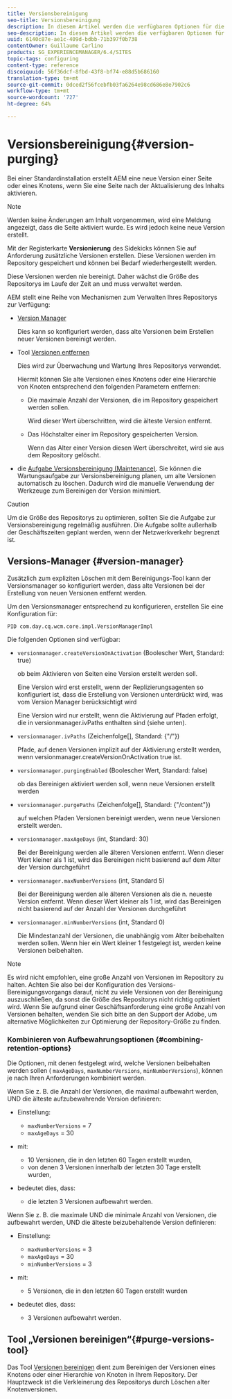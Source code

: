 ```yaml
---
title: Versionsbereinigung
seo-title: Versionsbereinigung
description: In diesem Artikel werden die verfügbaren Optionen für die Versionsbereinigung beschrieben.
seo-description: In diesem Artikel werden die verfügbaren Optionen für die Versionsbereinigung beschrieben.
uuid: 6140c87e-ae1c-409d-bdbb-71b397f0b738
contentOwner: Guillaume Carlino
products: SG_EXPERIENCEMANAGER/6.4/SITES
topic-tags: configuring
content-type: reference
discoiquuid: 56f36dcf-8fbd-43f8-bf74-e88d5b686160
translation-type: tm+mt
source-git-commit: 0dced2f56fcebfb03fa6264e98cd686e8e7902c6
workflow-type: tm+mt
source-wordcount: '727'
ht-degree: 64%

---
```



# Versionsbereinigung{#version-purging}

Bei einer Standardinstallation erstellt AEM eine neue Version einer Seite oder eines Knotens, wenn Sie eine Seite nach der Aktualisierung des Inhalts aktivieren.

>[!NOTE]
>
>Werden keine Änderungen am Inhalt vorgenommen, wird eine Meldung angezeigt, dass die Seite aktiviert wurde. Es wird jedoch keine neue Version erstellt.

Mit der Registerkarte **Versionierung** des Sidekicks können Sie auf Anforderung zusätzliche Versionen erstellen. Diese Versionen werden im Repository gespeichert und können bei Bedarf wiederhergestellt werden.

Diese Versionen werden nie bereinigt. Daher wächst die Größe des Repositorys im Laufe der Zeit an und muss verwaltet werden.

AEM stellt eine Reihe von Mechanismen zum Verwalten Ihres Repositorys zur Verfügung:

* [Version Manager](#version-manager)

   Dies kann so konfiguriert werden, dass alte Versionen beim Erstellen neuer Versionen bereinigt werden.

* Tool [Versionen entfernen](/help/sites-deploying/monitoring-and-maintaining.md#version-purging)

   Dies wird zur Überwachung und Wartung Ihres Repositorys verwendet.

   Hiermit können Sie alte Versionen eines Knotens oder eine Hierarchie von Knoten entsprechend den folgenden Parametern entfernen:

   * Die maximale Anzahl der Versionen, die im Repository gespeichert werden sollen.

      Wird dieser Wert überschritten, wird die älteste Version entfernt.

   * Das Höchstalter einer im Repository gespeicherten Version.

      Wenn das Alter einer Version diesen Wert überschreitet, wird sie aus dem Repository gelöscht.

* die [Aufgabe Versionsbereinigung (Maintenance)](/help/sites-administering/operations-dashboard.md#automated-maintenance-tasks). Sie können die Wartungsaufgabe zur Versionsbereinigung planen, um alte Versionen automatisch zu löschen. Dadurch wird die manuelle Verwendung der Werkzeuge zum Bereinigen der Version minimiert.

>[!CAUTION]
>
>Um die Größe des Repositorys zu optimieren, sollten Sie die Aufgabe zur Versionsbereinigung regelmäßig ausführen. Die Aufgabe sollte außerhalb der Geschäftszeiten geplant werden, wenn der Netzwerkverkehr begrenzt ist.

## Versions-Manager {#version-manager}

Zusätzlich zum expliziten Löschen mit dem Bereinigungs-Tool kann der Versionsmanager so konfiguriert werden, dass alte Versionen bei der Erstellung von neuen Versionen entfernt werden.

Um den Versionsmanager entsprechend zu konfigurieren, erstellen Sie eine Konfiguration für:

`PID com.day.cq.wcm.core.impl.VersionManagerImpl`

Die folgenden Optionen sind verfügbar:

* `versionmanager.createVersionOnActivation` (Boolescher Wert, Standard: true)

   ob beim Aktivieren von Seiten eine Version erstellt werden soll.

   Eine Version wird erst erstellt, wenn der Replizierungsagenten so konfiguriert ist, dass die Erstellung von Versionen unterdrückt wird, was vom Version Manager berücksichtigt wird

   Eine Version wird nur erstellt, wenn die Aktivierung auf Pfaden erfolgt, die in versionmanager.ivPaths enthalten sind (siehe unten).

* `versionmanager.ivPaths` (Zeichenfolge[], Standard: {&quot;/&quot;})

   Pfade, auf denen Versionen implizit auf der Aktivierung erstellt werden, wenn versionmanager.createVersionOnActivation true ist.

* `versionmanager.purgingEnabled` (Boolescher Wert, Standard: false)

   ob das Bereinigen aktiviert werden soll, wenn neue Versionen erstellt werden

* `versionmanager.purgePaths` (Zeichenfolge[], Standard: {&quot;/content&quot;})

   auf welchen Pfaden Versionen bereinigt werden, wenn neue Versionen erstellt werden.

* `versionmanager.maxAgeDays` (int, Standard: 30)

   Bei der Bereinigung werden alle älteren Versionen entfernt. Wenn dieser Wert kleiner als 1 ist, wird das Bereinigen nicht basierend auf dem Alter der Version durchgeführt

* `versionmanager.maxNumberVersions` (int, Standard 5)

   Bei der Bereinigung werden alle älteren Versionen als die n. neueste Version entfernt. Wenn dieser Wert kleiner als 1 ist, wird das Bereinigen nicht basierend auf der Anzahl der Versionen durchgeführt

* `versionmanager.minNumberVersions` (int, Standard 0)

   Die Mindestanzahl der Versionen, die unabhängig vom Alter beibehalten werden sollen. Wenn hier ein Wert kleiner 1 festgelegt ist, werden keine Versionen beibehalten.

>[!NOTE]
>
>Es wird nicht empfohlen, eine große Anzahl von Versionen im Repository zu halten. Achten Sie also bei der Konfiguration des Versions-Bereinigungsvorgangs darauf, nicht zu viele Versionen von der Bereinigung auszuschließen, da sonst die Größe des Repositorys nicht richtig optimiert wird. Wenn Sie aufgrund einer Geschäftsanforderung eine große Anzahl von Versionen behalten, wenden Sie sich bitte an den Support der Adobe, um alternative Möglichkeiten zur Optimierung der Repository-Größe zu finden.

### Kombinieren von Aufbewahrungsoptionen {#combining-retention-options}

Die Optionen, mit denen festgelegt wird, welche Versionen beibehalten werden sollen ( `maxAgeDays`, `maxNumberVersions`, `minNumberVersions`), können je nach Ihren Anforderungen kombiniert werden.

Wenn Sie z. B. die Anzahl der Versionen, die maximal aufbewahrt werden, UND die älteste aufzubewahrende Version definieren:

* Einstellung:

   * `maxNumberVersions` = 7
   * `maxAgeDays` = 30

* mit:

   * 10 Versionen, die in den letzten 60 Tagen erstellt wurden,
   * von denen 3 Versionen innerhalb der letzten 30 Tage erstellt wurden,

* bedeutet dies, dass:

   * die letzten 3 Versionen aufbewahrt werden.

Wenn Sie z. B. die maximale UND die minimale Anzahl von Versionen, die aufbewahrt werden, UND die älteste beizubehaltende Version definieren:

* Einstellung:

   * `maxNumberVersions` = 3
   * `maxAgeDays` = 30
   * `minNumberVersions` = 3

* mit:

   * 5 Versionen, die in den letzten 60 Tagen erstellt wurden

* bedeutet dies, dass:

   * 3 Versionen aufbewahrt werden.

## Tool „Versionen bereinigen“{#purge-versions-tool}

Das Tool [Versionen bereinigen](/help/sites-deploying/monitoring-and-maintaining.md#purgeversionstool) dient zum Bereinigen der Versionen eines Knotens oder einer Hierarchie von Knoten in Ihrem Repository. Der Hauptzweck ist die Verkleinerung des Repositorys durch Löschen alter Knotenversionen.
